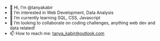 - 👋 Hi, I’m @tanyakabir
- 👀 I’m interested in Web Development, Data Analysis
- 🌱 I’m currently learning SQL, CSS, Javascript
- 💞️ I’m looking to collaborate on coding challenges, anything web dev and data related!
- 📫 How to reach me: tanya_kabir@outlook.com

<!---
tanyakabir/tanyakabir is a ✨ special ✨ repository because its `README.md` (this file) appears on your GitHub profile.
You can click the Preview link to take a look at your changes.
--->
